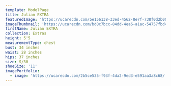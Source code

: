 ```yaml
---
template: ModelPage
title: Julian EXTRA
featuredImage: 'https://ucarecdn.com/5e156138-33ed-4562-8e7f-738f0d2b0043/'
imageThumbnail: 'https://ucarecdn.com/bd8c7bcc-84dd-4ea6-a1ac-54757fbd4345/'
firstName: Julian EXTRA
collection: Extras
height: 5'5
measurementType: chest
bust: 34 inches
waist: 28 inches
hips: 37 inches
size: S/30
shoeSize: '11'
imagePortfolio:
  - image: 'https://ucarecdn.com/2b5ce535-f93f-4da2-9ed3-e591aa3a8c68/'
---
```


